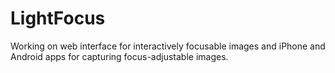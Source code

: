 LightFocus
==========

Working on web interface for interactively focusable images and iPhone and Android apps for capturing focus-adjustable images. 
